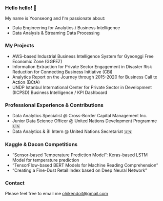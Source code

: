 ### Hello hello! 👋

My name is Yoonseong and I'm passionate about:  
- Data Engineering for Analytics / Business Intelligence
- Data Analysis & Streaming Data Processing

### My Projects
- AWS-based Industrial Business Intelligence System for Gyeonggi Free Economic Zone (GGFEZ)
- Information Extraction for Private Sector Engagement in Disaster Risk Reduction for Connecting Business Initiative (CBi)
- Analytics Report on the Journey through 2015-2020 for Business Call to Action (BCtA)
- UNDP Istanbul International Center for Private Sector in Development (IICPSD) Business Intelligence / KPI Dashboard

### Professional Experience & Contributions
- Data Analytics Specialist @ Cross-Border Capital Management Inc. 
- Junior Data Science Officer @ United Nations Development Programme 🇺🇳
- Data Analytics & BI Intern @ United Nations Secretariat 🇺🇳

### Kaggle & Dacon Competitions
- “Sensor-based Temperature Prediction Model”: Keras-based LSTM Model for temperature prediction
- “TensorFlow-based BERT Models for Machine Reading Comprehension”
- “Creating a Fine-Dust Retail Index based on Deep Neural Network”

### Contact   
Please feel free to email me
ohikendoit@gmail.com

<!--
**ohikendoit/ohikendoit** is a ✨ _special_ ✨ repository because its `README.md` (this file) appears on your GitHub profile.

Here are some ideas to get you started:

- 🔭 I’m currently working on ...
- 🌱 I’m currently learning ...
- 👯 I’m looking to collaborate on ...
- 🤔 I’m looking for help with ...
- 💬 Ask me about ...
- 📫 How to reach me: ...
- 😄 Pronouns: ...
- ⚡ Fun fact: ...
-->

